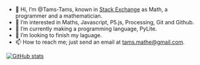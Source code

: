 - 👋 Hi, I’m @Tams-Tams, known in [Stack Exchange](https://codegolf.stackexchange.com/users/96037/math) as Math, a programmer and a mathematician.
- 👀 I’m interested in Maths, Javascript, P5.js, Processing, Git and Github.
- 🌱 I’m currently making a programming language, PyLite.
- 💞️ I’m looking to finish my laguage.
- 📫 How to reach me; just send an email at tams.mathe@gmail.com.

[![GitHub stats](https://github-readme-stats.vercel.app/api?username=Tams-Tams)](https://github.com/anuraghazra/github-readme-stats)
